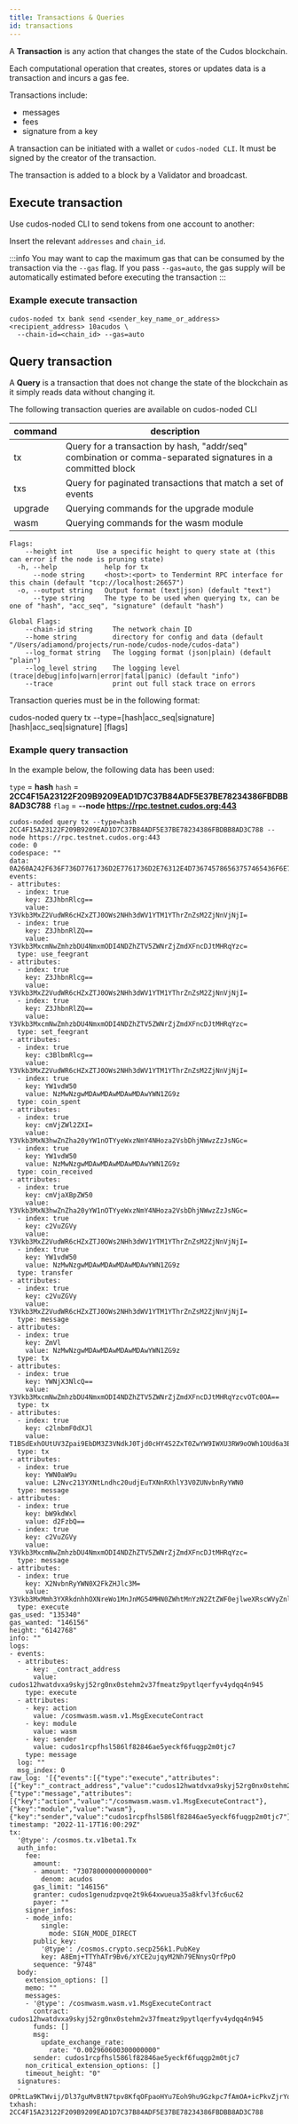 ```yaml
---
title: Transactions & Queries
id: transactions
---
```


A **Transaction** is any action that changes the state of the Cudos blockchain. 

Each computational operation that creates, stores or updates data is a transaction and incurs a gas fee. 

Transactions include:
* messages
* fees
* signature from a key

A transaction can be initiated with a wallet or `cudos-noded CLI`. It must be signed by the creator of the transaction. 

The transaction is added to a block by a Validator and broadcast.

## Execute transaction

Use cudos-noded CLI to send tokens from one account to another:

Insert the relevant `addresses` and `chain_id`. 

:::info 
You may want to cap the maximum gas that can be consumed by the transaction via the `--gas` flag. If you pass `--gas=auto`, the gas supply will be automatically estimated before executing the transaction
:::

### Example execute transaction

```shell
cudos-noded tx bank send <sender_key_name_or_address> <recipient_address> 10acudos \
  --chain-id=<chain_id> --gas=auto
```

## Query transaction

A **Query** is a transaction that does not change the state of the blockchain as it simply reads data without changing it.

The following transaction queries are available on cudos-noded CLI

|command| description|
|---|---|
|tx    |  Query for a transaction by hash, "addr/seq" combination or comma-separated signatures in a committed block|
|txs    | Query for paginated transactions that match a set of events|
|upgrade   |   Querying commands for the upgrade module|
|wasm    | Querying commands for the wasm module|

```shell
Flags:
    --height int      Use a specific height to query state at (this can error if the node is pruning state)
  -h, --help            help for tx
      --node string     <host>:<port> to Tendermint RPC interface for this chain (default "tcp://localhost:26657")
  -o, --output string   Output format (text|json) (default "text")
      --type string     The type to be used when querying tx, can be one of "hash", "acc_seq", "signature" (default "hash")

Global Flags:
    --chain-id string     The network chain ID
    --home string         directory for config and data (default "/Users/adiamond/projects/run-node/cudos-node/cudos-data")
    --log_format string   The logging format (json|plain) (default "plain")
    --log_level string    The logging level (trace|debug|info|warn|error|fatal|panic) (default "info")
    --trace               print out full stack trace on errors
```



Transaction queries must be in the following format:

cudos-noded query tx --type=[hash|acc_seq|signature] [hash|acc_seq|signature] [flags]

### Example query transaction

In the example below, the following data has been used:

`type` = **hash**
`hash` = **2CC4F15A23122F209B9209EAD1D7C37B84ADF5E37BE78234386FBDBB8AD3C788**
`flag` = **--node https://rpc.testnet.cudos.org:443**

```shell
cudos-noded query tx --type=hash 2CC4F15A23122F209B9209EAD1D7C37B84ADF5E37BE78234386FBDBB8AD3C788 --node https://rpc.testnet.cudos.org:443
code: 0
codespace: ""
data: 0A260A242F636F736D7761736D2E7761736D2E76312E4D736745786563757465436F6E7472616374
events:
- attributes:
  - index: true
    key: Z3JhbnRlcg==
    value: Y3Vkb3MxZ2VudWR6cHZxZTJ0OWs2NHh3dWV1YTM1YThrZnZsM2ZjNnVjNjI=
  - index: true
    key: Z3JhbnRlZQ==
    value: Y3Vkb3MxcmNwZmhzbDU4NmxmODI4NDZhZTV5ZWNrZjZmdXFncDJtMHRqYzc=
  type: use_feegrant
- attributes:
  - index: true
    key: Z3JhbnRlcg==
    value: Y3Vkb3MxZ2VudWR6cHZxZTJ0OWs2NHh3dWV1YTM1YThrZnZsM2ZjNnVjNjI=
  - index: true
    key: Z3JhbnRlZQ==
    value: Y3Vkb3MxcmNwZmhzbDU4NmxmODI4NDZhZTV5ZWNrZjZmdXFncDJtMHRqYzc=
  type: set_feegrant
- attributes:
  - index: true
    key: c3BlbmRlcg==
    value: Y3Vkb3MxZ2VudWR6cHZxZTJ0OWs2NHh3dWV1YTM1YThrZnZsM2ZjNnVjNjI=
  - index: true
    key: YW1vdW50
    value: NzMwNzgwMDAwMDAwMDAwMDAwYWN1ZG9z
  type: coin_spent
- attributes:
  - index: true
    key: cmVjZWl2ZXI=
    value: Y3Vkb3MxN3hwZnZha20yYW1nOTYyeWxzNmY4NHoza2VsbDhjNWwzZzJsNGc=
  - index: true
    key: YW1vdW50
    value: NzMwNzgwMDAwMDAwMDAwMDAwYWN1ZG9z
  type: coin_received
- attributes:
  - index: true
    key: cmVjaXBpZW50
    value: Y3Vkb3MxN3hwZnZha20yYW1nOTYyeWxzNmY4NHoza2VsbDhjNWwzZzJsNGc=
  - index: true
    key: c2VuZGVy
    value: Y3Vkb3MxZ2VudWR6cHZxZTJ0OWs2NHh3dWV1YTM1YThrZnZsM2ZjNnVjNjI=
  - index: true
    key: YW1vdW50
    value: NzMwNzgwMDAwMDAwMDAwMDAwYWN1ZG9z
  type: transfer
- attributes:
  - index: true
    key: c2VuZGVy
    value: Y3Vkb3MxZ2VudWR6cHZxZTJ0OWs2NHh3dWV1YTM1YThrZnZsM2ZjNnVjNjI=
  type: message
- attributes:
  - index: true
    key: ZmVl
    value: NzMwNzgwMDAwMDAwMDAwMDAwYWN1ZG9z
  type: tx
- attributes:
  - index: true
    key: YWNjX3NlcQ==
    value: Y3Vkb3MxcmNwZmhzbDU4NmxmODI4NDZhZTV5ZWNrZjZmdXFncDJtMHRqYzcvOTc0OA==
  type: tx
- attributes:
  - index: true
    key: c2lnbmF0dXJl
    value: T1BSdExhOUtUV3Zpai9EbDM3Z3VNdkJ0Tjd0cHY4S2ZxT0ZwYW9IWXU3RW9oOWh1OUd6a3BjN2ZBbU9BK2ljUGt2WmpyWXFsOWI3d3oxWFlXdkZiU2c9PQ==
  type: tx
- attributes:
  - index: true
    key: YWN0aW9u
    value: L2Nvc213YXNtLndhc20udjEuTXNnRXhlY3V0ZUNvbnRyYWN0
  type: message
- attributes:
  - index: true
    key: bW9kdWxl
    value: d2FzbQ==
  - index: true
    key: c2VuZGVy
    value: Y3Vkb3MxcmNwZmhzbDU4NmxmODI4NDZhZTV5ZWNrZjZmdXFncDJtMHRqYzc=
  type: message
- attributes:
  - index: true
    key: X2NvbnRyYWN0X2FkZHJlc3M=
    value: Y3Vkb3MxMmh3YXRkdnhhOXNreWo1MnJnMG54MHN0ZWhtMnYzN2ZtZWF0ejlweXRscWVyZnl2NHlkcXE0bjk0NQ==
  type: execute
gas_used: "135340"
gas_wanted: "146156"
height: "6142768"
info: ""
logs:
- events:
  - attributes:
    - key: _contract_address
      value: cudos12hwatdvxa9skyj52rg0nx0stehm2v37fmeatz9pytlqerfyv4ydqq4n945
    type: execute
  - attributes:
    - key: action
      value: /cosmwasm.wasm.v1.MsgExecuteContract
    - key: module
      value: wasm
    - key: sender
      value: cudos1rcpfhsl586lf82846ae5yeckf6fuqgp2m0tjc7
    type: message
  log: ""
  msg_index: 0
raw_log: '[{"events":[{"type":"execute","attributes":[{"key":"_contract_address","value":"cudos12hwatdvxa9skyj52rg0nx0stehm2v37fmeatz9pytlqerfyv4ydqq4n945"}]},{"type":"message","attributes":[{"key":"action","value":"/cosmwasm.wasm.v1.MsgExecuteContract"},{"key":"module","value":"wasm"},{"key":"sender","value":"cudos1rcpfhsl586lf82846ae5yeckf6fuqgp2m0tjc7"}]}]}]'
timestamp: "2022-11-17T16:00:29Z"
tx:
  '@type': /cosmos.tx.v1beta1.Tx
  auth_info:
    fee:
      amount:
      - amount: "730780000000000000"
        denom: acudos
      gas_limit: "146156"
      granter: cudos1genudzpvqe2t9k64xwueua35a8kfvl3fc6uc62
      payer: ""
    signer_infos:
    - mode_info:
        single:
          mode: SIGN_MODE_DIRECT
      public_key:
        '@type': /cosmos.crypto.secp256k1.PubKey
        key: A8Emj+TTYhATr9Bv6/xYCE2ujqyM2Nh79ENnysQrfPpO
      sequence: "9748"
  body:
    extension_options: []
    memo: ""
    messages:
    - '@type': /cosmwasm.wasm.v1.MsgExecuteContract
      contract: cudos12hwatdvxa9skyj52rg0nx0stehm2v37fmeatz9pytlqerfyv4ydqq4n945
      funds: []
      msg:
        update_exchange_rate:
          rate: "0.002960600300000000"
      sender: cudos1rcpfhsl586lf82846ae5yeckf6fuqgp2m0tjc7
    non_critical_extension_options: []
    timeout_height: "0"
  signatures:
  - OPRtLa9KTWvij/Dl37guMvBtN7tpv8KfqOFpaoHYu7Eoh9hu9Gzkpc7fAmOA+icPkvZjrYql9b7wz1XYWvFbSg==
txhash: 2CC4F15A23122F209B9209EAD1D7C37B84ADF5E37BE78234386FBDBB8AD3C788
```